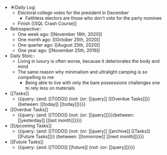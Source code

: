 - ☀️Daily Log:
    - Electoral college votes for the president in December
        - Faithless electors are those who don't vote for the party nominee
    - Finish [[SQL Crash Course]]
- Retrospective::
    - One week ago: [[November 18th, 2020]]
    - One month ago: [[October 25th, 2020]]
    - One quarter ago: [[August 25th, 2020]]
    - One year ago: [[November 25th, 2019]]
- Daily Stoic::
    - Living in luxury is often worse, because it deteriorates the body and mind
    - The same reason why minimalism and ultralight camping is so compelling to me
        - Being able to live with only the bare possessions challenges one to rely less on materials
- [[Tasks]]
    - {{query: {and: [[TODO]] {not: {or: [[query]] [[Overdue Tasks]]}} {between: [[today]] [[today]]}}}}
- [[Overdue Tasks]]
    - {{query: {and: [[TODO]] {not: {or: [[query]]}}}{between: [[yesterday]] [[last month]]}}}}
- [[Upcoming Tasks]]
    - {{query: {and: [[TODO]] {not: {or: [[query]] [[archive]] [[Tasks]] [[Future Tasks]]}} {between: [[tomorrow]] [[next month]]}}}}
- [[Future Tasks]]
    - {{query: {and: [[TODO]] [[future]] {not: {or: [[query]]}}}}
